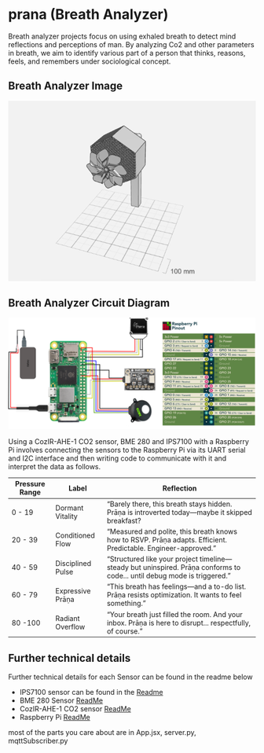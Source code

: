 # prana (Breath Analyzer)
Breath analyzer projects focus on using exhaled breath to detect mind reflections and perceptions of man. By analyzing Co2 and other parameters in breath, we aim to identify various  part of a person that thinks, reasons, feels, and remembers under sociological concept.

## Breath Analyzer Image
![ModuleSetup](https://github.com/mi3nts/mintsInsight/blob/main/summer2025/tundeAwoyinka/datasheets/breath_analysis/Prana.png)


## Breath Analyzer Circuit Diagram
![ModuleSetup](https://github.com/mi3nts/mintsInsight/blob/main/summer2025/tundeAwoyinka/datasheets/breath_analysis/BME%2CIPS7100CO2%20Connection%201.png)

Using a CozIR-AHE-1 CO2 sensor, BME 280 and IPS7100  with a Raspberry Pi involves connecting the sensors to the Raspberry Pi via its UART serial and I2C interface and then writing code to communicate with it and interpret the data as follows.


| Pressure Range|      Label        |                                                   Reflection                                                           | 
|---------------|-------------------|------------------------------------------------------------------------------------------------------------------------|
|  0 - 19       | Dormant Vitality  | “Barely there, this breath stays hidden. Prāṇa is introverted today—maybe it skipped breakfast?                        | 
|  20 - 39      | Conditioned Flow  | “Measured and polite, this breath knows how to RSVP. Prāṇa adapts. Efficient. Predictable. Engineer-approved.”         | 
|  40 - 59      | Disciplined Pulse | “Structured like your project timeline—steady but uninspired. Prāṇa conforms to code... until debug mode is triggered.”|  
|  60 - 79      | Expressive Prāṇa  | “This breath has feelings—and a to-do list. Prāṇa resists optimization. It wants to feel something.”                   |
|  80 -100      | Radiant Overflow  | “Your breath just filled the room. And your inbox. Prāṇa is here to disrupt... respectfully, of course.”               |


## Further technical details 
Further technical details for each Sensor can be found in the readme below
- IPS7100 sensor can be found in the [Readme](https://github.com/mi3nts/mintsInsight/tree/main/summer2025/tundeAwoyinka/firmware/pro06022025)
- BME 280 Sensor [ReadMe](https://github.com/mi3nts/mintsInsight/blob/main/summer2025/tundeAwoyinka/firmware/pro07012025/README.rst)
- CozIR-AHE-1 CO2 sensor [ReadMe](https://github.com/mi3nts/mintsInsight/blob/main/summer2025/tundeAwoyinka/firmware/pro07162025/Readme.md)
- Raspberry Pi [ReadMe](https://github.com/mi3nts/mintsInsight/blob/main/summer2025/tundeAwoyinka/datasheets/RaspberryPi/RpiSetup1.md)



most of the parts you care about are in App.jsx, server.py, mqttSubscriber.py
